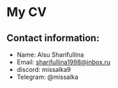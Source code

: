 # My CV
## Contact information:
- Name: Alsu Sharifullina
- Email: sharifullina1998@inbox.ru
- discord: missalka9
- Telegram: @missalka